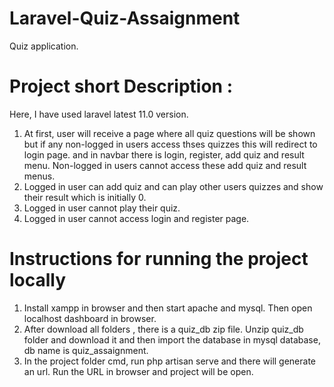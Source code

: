 # Laravel-Quiz-Assaignment
Quiz application.

# Project short Description :

Here, I have used laravel latest 11.0 version.
1. At first, user will receive a page where all quiz questions will be shown but if any non-logged in users access thses quizzes this will redirect to login page. and in navbar there is login, register, add quiz and result menu. Non-logged in users cannot access these add quiz and result menus.
2. Logged in user can add quiz and can play other users quizzes and show their result which is initially 0. 
3. Logged in user cannot play their quiz.
4. Logged in user cannot access login and register page.

# Instructions for running the project locally

1. Install xampp in browser and then start apache and mysql. Then open localhost dashboard in browser.
2. After download all folders , there is a quiz_db zip file. Unzip quiz_db folder and download it and then import the database in mysql database, db name is quiz_assaignment.
3. In the project folder cmd, run php artisan serve and there will generate an url. Run the URL in browser and project will be open.
